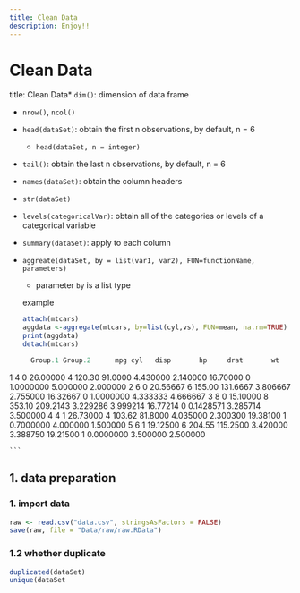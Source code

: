 ```yaml
---
title: Clean Data
description: Enjoy!!
---
```


# Clean Data

title: Clean Data* `dim()`: dimension of data frame
* `nrow()`, `ncol()`
* `head(dataSet)`: obtain the first n observations, by default, n = 6
    * `head(dataSet, n = integer)`
* `tail()`: obtain the last n observations, by default, n = 6
* `names(dataSet)`: obtain the column headers
* `str(dataSet)`
* `levels(categoricalVar)`: obtain all of the categories or levels of a categorical variable
* `summary(dataSet)`: apply to each column
* `aggreate(dataSet, by = list(var1, var2), FUN=functionName, parameters)`

    * parameter `by` is a list type

    example

    ```r
    attach(mtcars)
    aggdata <-aggregate(mtcars, by=list(cyl,vs), FUN=mean, na.rm=TRUE)
    print(aggdata)
    detach(mtcars)
    ```

    ```r
      Group.1 Group.2      mpg cyl   disp       hp     drat       wt     qsec vs        am     gear     carb
1       4       0 26.00000   4 120.30  91.0000 4.430000 2.140000 16.70000  0 1.0000000 5.000000 2.000000
2       6       0 20.56667   6 155.00 131.6667 3.806667 2.755000 16.32667  0 1.0000000 4.333333 4.666667
3       8       0 15.10000   8 353.10 209.2143 3.229286 3.999214 16.77214  0 0.1428571 3.285714 3.500000
4       4       1 26.73000   4 103.62  81.8000 4.035000 2.300300 19.38100  1 0.7000000 4.000000 1.500000
5       6       1 19.12500   6 204.55 115.2500 3.420000 3.388750 19.21500  1 0.0000000 3.500000 2.500000

    ```

## 1. data preparation
### 1. import data

```r
raw <- read.csv("data.csv", stringsAsFactors = FALSE)
save(raw, file = "Data/raw/raw.RData")
```

### 1.2 whether duplicate
```r
duplicated(dataSet)
unique(dataSet
```
